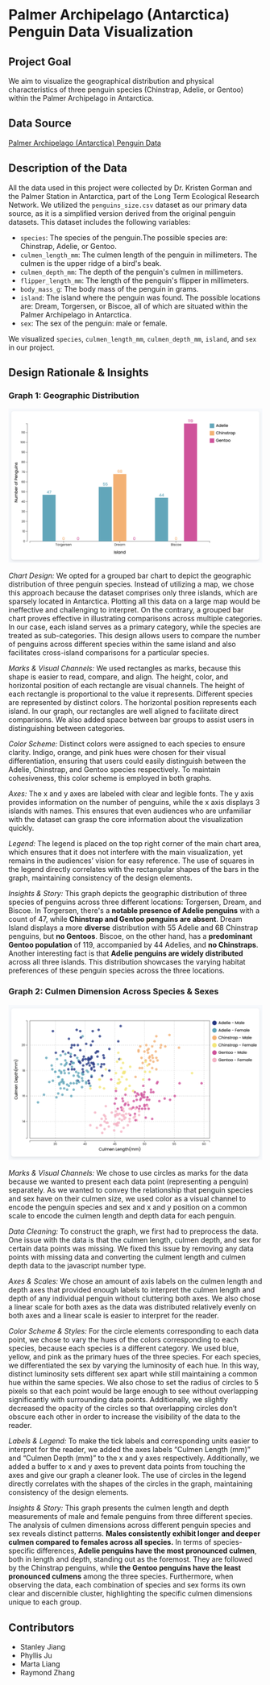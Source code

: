 # Palmer Archipelago (Antarctica) Penguin Data Visualization

## Project Goal

We aim to visualize the geographical distribution and physical characteristics of three penguin species (Chinstrap, Adelie, or Gentoo) within the Palmer Archipelago in Antarctica.

## Data Source

[Palmer Archipelago (Antarctica) Penguin Data](https://www.kaggle.com/datasets/parulpandey/palmer-archipelago-antarctica-penguin-data)

## Description of the Data

All the data used in this project were collected by Dr. Kristen Gorman and the Palmer Station in Antarctica, part of the Long Term Ecological Research Network. We utilized the `penguins_size.csv` dataset as our primary data source, as it is a simplified version derived from the original penguin datasets. This dataset includes the following variables:

- `species`: The species of the penguin.The possible species are: Chinstrap, Adelie, or Gentoo.
- `culmen_length_mm`: The culmen length of the penguin in millimeters. The culmen is the upper ridge of a bird's beak.
- `culmen_depth_mm`: The depth of the penguin's culmen in millimeters.
- `flipper_length_mm`: The length of the penguin's flipper in millimeters.
- `body_mass_g`: The body mass of the penguin in grams.
- `island`: The island where the penguin was found. The possible locations are: Dream, Torgersen, or Biscoe, all of which are situated within the Palmer Archipelago in Antarctica.
- `sex`: The sex of the penguin: male or female.

We visualized `species`, `culmen_length_mm`, `culmen_depth_mm`, `island`, and `sex` in our project.

## Design Rationale & Insights

### Graph 1: Geographic Distribution

![Geographic distribution graph](./images/geographic.png)

_Chart Design:_ We opted for a grouped bar chart to depict the geographic distribution of three penguin species. Instead of utilizing a map, we chose this approach because the dataset comprises only three islands, which are sparsely located in Antarctica. Plotting all this data on a large map would be ineffective and challenging to interpret. On the contrary, a grouped bar chart proves effective in illustrating comparisons across multiple categories. In our case, each island serves as a primary category, while the species are treated as sub-categories. This design allows users to compare the number of penguins across different species within the same island and also facilitates cross-island comparisons for a particular species.

_Marks & Visual Channels:_ We used rectangles as marks, because this shape is easier to read, compare, and align. The height, color, and horizontal position of each rectangle are visual channels. The height of each rectangle is proportional to the value it represents. Different species are represented by distinct colors. The horizontal position represents each island. In our graph, our rectangles are well aligned to facilitate direct comparisons. We also added space between bar groups to assist users in distinguishing between categories.

_Color Scheme:_ Distinct colors were assigned to each species to ensure clarity. Indigo, orange, and pink hues were chosen for their visual differentiation, ensuring that users could easily distinguish between the Adelie, Chinstrap, and Gentoo species respectively. To maintain cohesiveness, this color scheme is employed in both graphs.

_Axes:_ The x and y axes are labeled with clear and legible fonts. The y axis provides information on the number of penguins, while the x axis displays 3 islands with names. This ensures that even audiences who are unfamiliar with the dataset can grasp the core information about the visualization quickly.

_Legend:_ The legend is placed on the top right corner of the main chart area, which ensures that it does not interfere with the main visualization, yet remains in the audiences’ vision for easy reference. The use of squares in the legend directly correlates with the rectangular shapes of the bars in the graph, maintaining consistency of the design elements.

_Insights & Story:_ This graph depicts the geographic distribution of three species of penguins across three different locations: Torgersen, Dream, and Biscoe. In Torgersen, there's a **notable presence of Adelie penguins** with a count of 47, while **Chinstrap and Gentoo penguins are absent**. Dream Island displays a more **diverse** distribution with 55 Adelie and 68 Chinstrap penguins, but **no Gentoos**. Biscoe, on the other hand, has a **predominant Gentoo population** of 119, accompanied by 44 Adelies, and **no Chinstraps**. Another interesting fact is that **Adelie penguins are widely distributed** across all three islands. This distribution showcases the varying habitat preferences of these penguin species across the three locations.

### Graph 2: Culmen Dimension Across Species & Sexes

![Culmen Dimension graph](./images/culmen.png)

_Marks & Visual Channels:_ We chose to use circles as marks for the data because we wanted to present each data point (representing a penguin) separately. As we wanted to convey the relationship that penguin species and sex have on their culmen size, we used color as a visual channel to encode the penguin species and sex and x and y position on a common scale to encode the culmen length and depth data for each penguin.

_Data Cleaning:_ To construct the graph, we first had to preprocess the data. One issue with the data is that the culmen length, culmen depth, and sex for certain data points was missing. We fixed this issue by removing any data points with missing data and converting the culment length and culmen depth data to the javascript number type.

_Axes & Scales:_ We chose an amount of axis labels on the culmen length and depth axes that provided enough labels to interpret the culmen length and depth of any individual penguin without cluttering both axes. We also chose a linear scale for both axes as the data was distributed relatively evenly on both axes and a linear scale is easier to interpret for the reader.

_Color Scheme & Styles:_ For the circle elements corresponding to each data point, we chose to vary the hues of the colors corresponding to each species, because each species is a different category. We used blue, yellow, and pink as the primary hues of the three species. For each species, we differentiated the sex by varying the luminosity of each hue. In this way, distinct luminosity sets different sex apart while still maintaining a common hue within the same species. We also chose to set the radius of circles to 5 pixels so that each point would be large enough to see without overlapping significantly with surrounding data points. Additionally, we slightly decreased the opacity of the circles so that overlapping circles don’t obscure each other in order to increase the visibility of the data to the reader.

_Labels & Legend:_ To make the tick labels and corresponding units easier to interpret for the reader, we added the axes labels “Culmen Length (mm)” and “Culmen Depth (mm)” to the x and y axes respectively. Additionally, we added a buffer to x and y axes to prevent data points from touching the axes and give our graph a cleaner look. The use of circles in the legend directly correlates with the shapes of the circles in the graph, maintaining consistency of the design elements.

_Insights & Story:_ This graph presents the culmen length and depth measurements of male and female penguins from three different species. The analysis of culmen dimensions across different penguin species and sex reveals distinct patterns. **Males consistently exhibit longer and deeper culmen compared to females across all species.** In terms of species-specific differences, **Adelie penguins have the most pronounced culmen**, both in length and depth, standing out as the foremost. They are followed by the Chinstrap penguins, while **the Gentoo penguins have the least pronounced culmens** among the three species. Furthermore, when observing the data, each combination of species and sex forms its own clear and discernible cluster, highlighting the specific culmen dimensions unique to each group.

## Contributors

- Stanley Jiang
- Phyllis Ju
- Marta Liang
- Raymond Zhang
